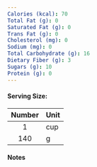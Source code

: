```yaml
---
Calories (kcal): 70
Total Fat (g): 0
Saturated Fat (g): 0
Trans Fat (g): 0
Cholesterol (mg): 0
Sodium (mg): 0
Total Carbohydrate (g): 16
Dietary Fiber (g): 3
Sugars (g): 10
Protein (g): 0
---
```

#### Serving Size:

| Number | Unit |
| :----: | :--- |
|   1    | cup  |
|  140   | g    |
#### Notes